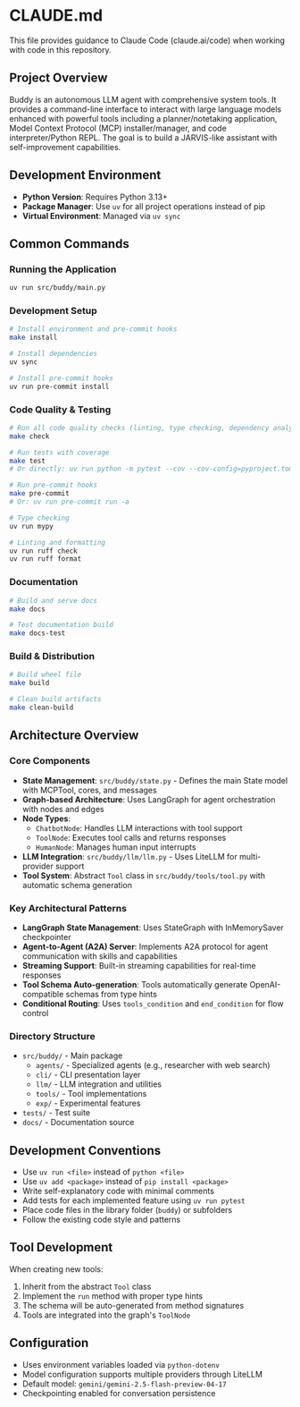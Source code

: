 # CLAUDE.md

This file provides guidance to Claude Code (claude.ai/code) when working with code in this repository.

## Project Overview

Buddy is an autonomous LLM agent with comprehensive system tools. It provides a command-line interface to interact with large language models enhanced with powerful tools including a planner/notetaking application, Model Context Protocol (MCP) installer/manager, and code interpreter/Python REPL. The goal is to build a JARVIS-like assistant with self-improvement capabilities.

## Development Environment

- **Python Version**: Requires Python 3.13+
- **Package Manager**: Use `uv` for all project operations instead of pip
- **Virtual Environment**: Managed via `uv sync`

## Common Commands

### Running the Application
```bash
uv run src/buddy/main.py
```

### Development Setup
```bash
# Install environment and pre-commit hooks
make install

# Install dependencies
uv sync

# Install pre-commit hooks
uv run pre-commit install
```

### Code Quality & Testing
```bash
# Run all code quality checks (linting, type checking, dependency analysis)
make check

# Run tests with coverage
make test
# Or directly: uv run python -m pytest --cov --cov-config=pyproject.toml --cov-report=xml

# Run pre-commit hooks
make pre-commit
# Or: uv run pre-commit run -a

# Type checking
uv run mypy

# Linting and formatting
uv run ruff check
uv run ruff format
```

### Documentation
```bash
# Build and serve docs
make docs

# Test documentation build
make docs-test
```

### Build & Distribution
```bash
# Build wheel file
make build

# Clean build artifacts
make clean-build
```

## Architecture Overview

### Core Components

- **State Management**: `src/buddy/state.py` - Defines the main State model with MCPTool, cores, and messages
- **Graph-based Architecture**: Uses LangGraph for agent orchestration with nodes and edges
- **Node Types**:
  - `ChatbotNode`: Handles LLM interactions with tool support
  - `ToolNode`: Executes tool calls and returns responses
  - `HumanNode`: Manages human input interrupts
- **LLM Integration**: `src/buddy/llm/llm.py` - Uses LiteLLM for multi-provider support
- **Tool System**: Abstract `Tool` class in `src/buddy/tools/tool.py` with automatic schema generation

### Key Architectural Patterns

- **LangGraph State Management**: Uses StateGraph with InMemorySaver checkpointer
- **Agent-to-Agent (A2A) Server**: Implements A2A protocol for agent communication with skills and capabilities
- **Streaming Support**: Built-in streaming capabilities for real-time responses
- **Tool Schema Auto-generation**: Tools automatically generate OpenAI-compatible schemas from type hints
- **Conditional Routing**: Uses `tools_condition` and `end_condition` for flow control

### Directory Structure

- `src/buddy/` - Main package
  - `agents/` - Specialized agents (e.g., researcher with web search)
  - `cli/` - CLI presentation layer
  - `llm/` - LLM integration and utilities
  - `tools/` - Tool implementations
  - `exp/` - Experimental features
- `tests/` - Test suite
- `docs/` - Documentation source

## Development Conventions

- Use `uv run <file>` instead of `python <file>`
- Use `uv add <package>` instead of `pip install <package>`
- Write self-explanatory code with minimal comments
- Add tests for each implemented feature using `uv run pytest`
- Place code files in the library folder (`buddy`) or subfolders
- Follow the existing code style and patterns

## Tool Development

When creating new tools:
1. Inherit from the abstract `Tool` class
2. Implement the `run` method with proper type hints
3. The schema will be auto-generated from method signatures
4. Tools are integrated into the graph's `ToolNode`

## Configuration

- Uses environment variables loaded via `python-dotenv`
- Model configuration supports multiple providers through LiteLLM
- Default model: `gemini/gemini-2.5-flash-preview-04-17`
- Checkpointing enabled for conversation persistence
